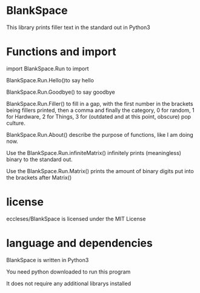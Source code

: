 # BlankSpace
This library prints filler text in the standard out in Python3

# Functions and import
import BlankSpace.Run to import

BlankSpace.Run.Hello()to say hello

BlankSpace.Run.Goodbye() to say goodbye

BlankSpace.Run.Filler() to fill in a gap, with the first number in the brackets being fillers printed, then a comma and finally the category, 0 for random, 1 for Hardware, 2 for Things, 3 for (outdated and at this point, obscure) pop culture.

BlankSpace.Run.About() describe the purpose of functions, like I am doing now.

Use the BlankSpace.Run.infiniteMatrix() infinitely prints (meaningless) binary to the standard out.

Use the BlankSpace.Run.Matrix() prints the amount of binary digits put into the brackets after Matrix()

# license
eccleses/BlankSpace is licensed under the MIT License

# language and dependencies

BlankSpace is written in Python3

You need python downloaded to run this program

It does not require any additional librarys installed
